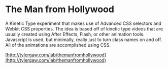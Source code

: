 The Man from Hollywood
=======================

A Kinetic Type experiment that makes use of Advanced CSS selectors and Webkit CSS properties. The idea is based off of kinetic type videos that are usually created using After Effects, Flash, or other animation tools. Javascript is used, but minimally, really just to turn class names on and off. All of the animations are accomplished using CSS. 

[http://tylergaw.com/lab/themanfromhollywood](http://tylergaw.com/lab/themanfromhollywood)
